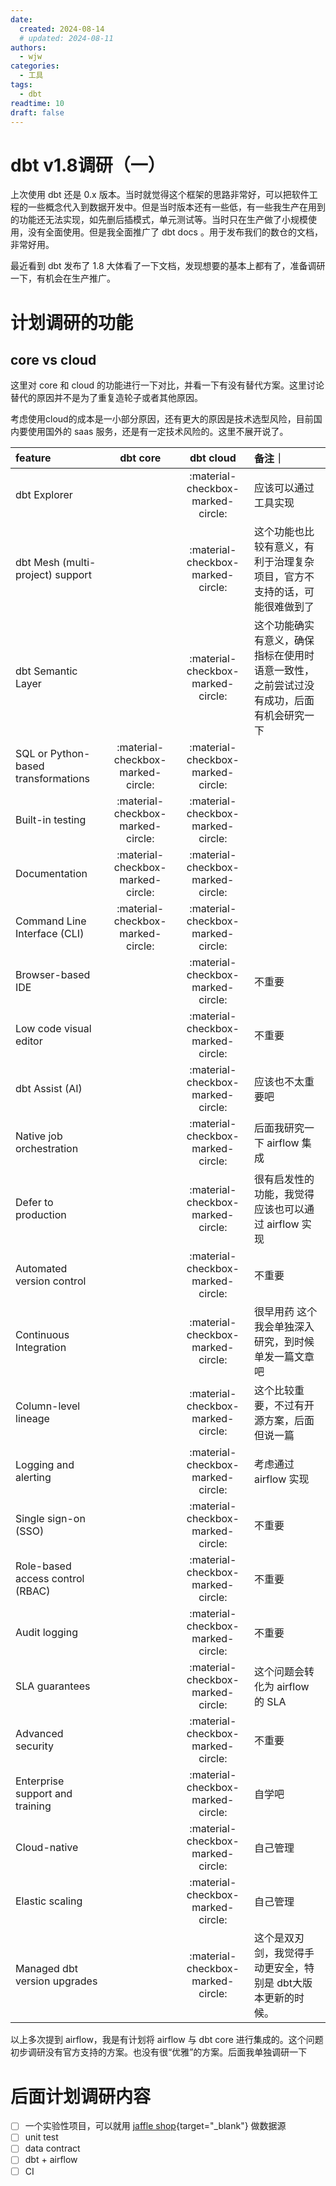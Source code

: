 ```yaml
---
date:
  created: 2024-08-14
  # updated: 2024-08-11
authors:
  - wjw
categories:
  - 工具
tags:
  - dbt
readtime: 10
draft: false
---
```


# dbt v1.8调研（一）

上次使用 dbt 还是 0.x 版本。当时就觉得这个框架的思路非常好，可以把软件工程的一些概念代入到数据开发中。但是当时版本还有一些低，有一些我生产在用到的功能还无法实现，如先删后插模式，单元测试等。当时只在生产做了小规模使用，没有全面使用。但是我全面推广了 dbt docs 。用于发布我们的数仓的文档，非常好用。

最近看到 dbt 发布了 1.8 大体看了一下文档，发现想要的基本上都有了，准备调研一下，有机会在生产推广。

<!-- more -->

# 计划调研的功能

## core vs cloud

这里对 core 和 cloud 的功能进行一下对比，并看一下有没有替代方案。这里讨论替代的原因并不是为了重复造轮子或者其他原因。

考虑使用cloud的成本是一小部分原因，还有更大的原因是技术选型风险，目前国内要使用国外的 saas 服务，还是有一定技术风险的。这里不展开说了。

| feature      | dbt core                          | dbt cloud| 备注｜
| :--------- | :----------------------------------: | :----------------------------------:|:----|
| dbt Explorer     |   |:material-checkbox-marked-circle:| 应该可以通过工具实现 |
| dbt Mesh (multi-project) support       | | :material-checkbox-marked-circle:| 这个功能也比较有意义，有利于治理复杂项目，官方不支持的话，可能很难做到了 |
| dbt Semantic Layer    | |:material-checkbox-marked-circle:| 这个功能确实有意义，确保指标在使用时语意一致性，之前尝试过没有成功，后面有机会研究一下|
|SQL or Python-based transformations|:material-checkbox-marked-circle:|:material-checkbox-marked-circle:||
|Built-in testing|:material-checkbox-marked-circle:|:material-checkbox-marked-circle:||
|Documentation|:material-checkbox-marked-circle:|:material-checkbox-marked-circle:||
|Command Line Interface (CLI)|:material-checkbox-marked-circle:|:material-checkbox-marked-circle:||
|Browser-based IDE||:material-checkbox-marked-circle:|不重要|
|Low code visual editor||:material-checkbox-marked-circle:|不重要|
|dbt Assist (AI)||:material-checkbox-marked-circle:|应该也不太重要吧|
|Native job orchestration||:material-checkbox-marked-circle:|后面我研究一下 airflow 集成|
|Defer to production||:material-checkbox-marked-circle:|很有启发性的功能，我觉得应该也可以通过 airflow 实现|
|Automated version control||:material-checkbox-marked-circle:|不重要|
|Continuous Integration||:material-checkbox-marked-circle:|很早用药 这个我会单独深入研究，到时候单发一篇文章吧|
|Column-level lineage||:material-checkbox-marked-circle:|这个比较重要，不过有开源方案，后面但说一篇|
|Logging and alerting||:material-checkbox-marked-circle:|考虑通过 airflow 实现|
|Single sign-on (SSO)||:material-checkbox-marked-circle:|不重要|
|Role-based access control (RBAC)||:material-checkbox-marked-circle:|不重要|
|Audit logging||:material-checkbox-marked-circle:|不重要|
|SLA guarantees||:material-checkbox-marked-circle:|这个问题会转化为 airflow 的 SLA|
|Advanced security||:material-checkbox-marked-circle:|不重要|
|Enterprise support and training||:material-checkbox-marked-circle:|自学吧|
|Cloud-native||:material-checkbox-marked-circle:|自己管理|
|Elastic scaling||:material-checkbox-marked-circle:|自己管理|
|Managed dbt version upgrades||:material-checkbox-marked-circle:|这个是双刃剑，我觉得手动更安全，特别是 dbt大版本更新的时候。|

以上多次提到 airflow，我是有计划将 airflow 与 dbt core 进行集成的。这个问题初步调研没有官方支持的方案。也没有很“优雅”的方案。后面我单独调研一下

# 后面计划调研内容

- [ ] 一个实验性项目，可以就用 [jaffle shop](https://github.com/dbt-labs/jaffle-shop-generator){target="_blank"} 做数据源
- [ ] unit test
- [ ] data contract
- [ ] dbt + airflow
- [ ] CI
